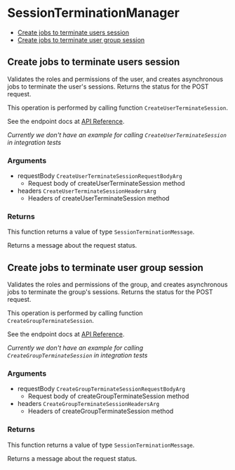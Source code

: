 # SessionTerminationManager


- [Create jobs to terminate users session](#create-jobs-to-terminate-users-session)
- [Create jobs to terminate user group session](#create-jobs-to-terminate-user-group-session)

## Create jobs to terminate users session

Validates the roles and permissions of the user,
and creates asynchronous jobs
to terminate the user's sessions.
Returns the status for the POST request.

This operation is performed by calling function `CreateUserTerminateSession`.

See the endpoint docs at
[API Reference](https://developer.box.com/reference/post-users-terminate-sessions/).

*Currently we don't have an example for calling `CreateUserTerminateSession` in integration tests*

### Arguments

- requestBody `CreateUserTerminateSessionRequestBodyArg`
  - Request body of createUserTerminateSession method
- headers `CreateUserTerminateSessionHeadersArg`
  - Headers of createUserTerminateSession method


### Returns

This function returns a value of type `SessionTerminationMessage`.

Returns a message about the request status.


## Create jobs to terminate user group session

Validates the roles and permissions of the group,
and creates asynchronous jobs
to terminate the group's sessions.
Returns the status for the POST request.

This operation is performed by calling function `CreateGroupTerminateSession`.

See the endpoint docs at
[API Reference](https://developer.box.com/reference/post-groups-terminate-sessions/).

*Currently we don't have an example for calling `CreateGroupTerminateSession` in integration tests*

### Arguments

- requestBody `CreateGroupTerminateSessionRequestBodyArg`
  - Request body of createGroupTerminateSession method
- headers `CreateGroupTerminateSessionHeadersArg`
  - Headers of createGroupTerminateSession method


### Returns

This function returns a value of type `SessionTerminationMessage`.

Returns a message about the request status.


